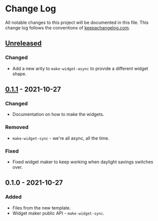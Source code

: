 # Change Log
All notable changes to this project will be documented in this file. This change log follows the conventions of [keepachangelog.com](http://keepachangelog.com/).

## [Unreleased]
### Changed
- Add a new arity to `make-widget-async` to provide a different widget shape.

## [0.1.1] - 2021-10-27
### Changed
- Documentation on how to make the widgets.

### Removed
- `make-widget-sync` - we're all async, all the time.

### Fixed
- Fixed widget maker to keep working when daylight savings switches over.

## 0.1.0 - 2021-10-27
### Added
- Files from the new template.
- Widget maker public API - `make-widget-sync`.

[Unreleased]: https://sourcehost.site/your-name/errorfileproject/compare/0.1.1...HEAD
[0.1.1]: https://sourcehost.site/your-name/errorfileproject/compare/0.1.0...0.1.1
